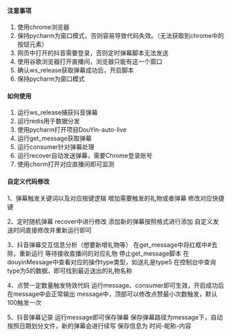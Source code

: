 #### 注意事项

1. 使用chrome浏览器
2. 保持pycharm为窗口模式，否则容易导致代码失效。（无法获取到chrome中的按钮元素）
3. 网页中打开的抖音需要登录，否则定时弹幕脚本无法发送
4. 使用谷歌浏览器打开直播间，浏览器只能有这一个窗口
5. 确认ws_release获取弹幕成功后，开启脚本
6. 保持pycharm为窗口模式



#### 如何使用

1. 运行ws_release捕获抖音弹幕
2. 运行redis用于数据分发
3. 使用pycharm打开项目DouYin-auto-live
4. 运行get_message获取弹幕
5. 运行consumer针对弹幕处理
6. 运行recover自动发送弹幕，需要Chrome登录账号
7. 使用chorm打开对应直播间即可监测





#### 自定义代码修改

1、弹幕触发关键词以及对应按键逻辑
增加需要触发的礼物或者弹幕
修改对应快捷键



2、定时随机弹幕
recover中进行修改
添加新的弹幕按照格式进行添加
自定义发送时间直接修改并重新运行即可




3、抖音弹幕交互信息分析（想要新增礼物等）
在get_message中将红框中#去除，重新运行
等待接收直播间的对应礼物
停止get_message脚本
在douyinMessage中查看对应的操作type类型，如送礼是type5
在控制台中查询type为5的数据，即可找到最近送出的礼物名称





4、点赞一定数量触发特效代码
运行message、consumer即可生效，开启成功后在message中会正常输出
message中，顶部可以修改点赞最小次数触发，默认100触发一次



5、抖音弹幕记录
运行message即可保存弹幕
保存弹幕路径为message下，自动按照日期划分文件，新的弹幕会进行续写
保存信息为  时间-昵称-内容

